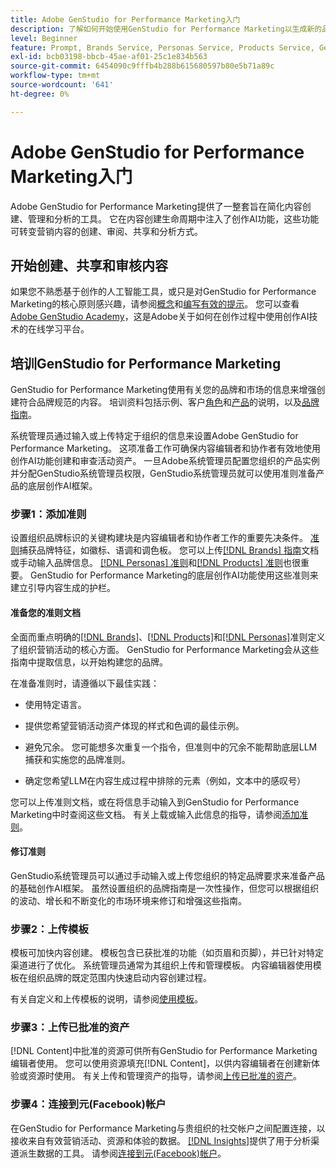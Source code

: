 ```yaml
---
title: Adobe GenStudio for Performance Marketing入门
description: 了解如何开始使用GenStudio for Performance Marketing以生成新的品牌整合营销内容。
level: Beginner
feature: Prompt, Brands Service, Personas Service, Products Service, Generative AI, Guidelines
exl-id: bcb03198-bbcb-45ae-af01-25c1e834b563
source-git-commit: 6454090c9fffb4b288b615680597b80e5b71a89c
workflow-type: tm+mt
source-wordcount: '641'
ht-degree: 0%

---
```


# Adobe GenStudio for Performance Marketing入门

Adobe GenStudio for Performance Marketing提供了一整套旨在简化内容创建、管理和分析的工具。 它在内容创建生命周期中注入了创作AI功能，这些功能可转变营销内容的创建、审阅、共享和分析方式。

## 开始创建、共享和审核内容

如果您不熟悉基于创作的人工智能工具，或只是对GenStudio for Performance Marketing的核心原则感兴趣，请参阅[概念](concepts.md)和[编写有效的提示](effective-prompts.md)。 您可以查看[Adobe GenStudio Academy](https://learningmanager.adobe.com/genstudioacademy)，这是Adobe关于如何在创作过程中使用创作AI技术的在线学习平台。

## 培训GenStudio for Performance Marketing

GenStudio for Performance Marketing使用有关您的品牌和市场的信息来增强创建符合品牌规范的内容。 培训资料包括示例、客户[角色](/help/user-guide/guidelines/personas.md)和[产品](/help/user-guide/guidelines/products.md)的说明，以及[品牌指南](/help/user-guide/guidelines/overview.md)。

系统管理员通过输入或上传特定于组织的信息来设置Adobe GenStudio for Performance Marketing。 这项准备工作可确保内容编辑者和协作者有效地使用创作AI功能创建和审查活动资产。 一旦Adobe系统管理员配置您组织的产品实例并分配GenStudio系统管理员权限，GenStudio系统管理员就可以使用准则准备产品的底层创作AI框架。

### 步骤1：添加准则

设置组织品牌标识的关键构建块是内容编辑者和协作者工作的重要先决条件。 [准则](./guidelines/overview.md)捕获品牌特征，如徽标、语调和调色板。 您可以上传[[!DNL Brands] 指南](./guidelines/brands.md)文档或手动输入品牌信息。 [[!DNL Personas] 准则](./guidelines/personas.md)和[[!DNL Products] 准则](./guidelines/products.md)也很重要。 GenStudio for Performance Marketing的底层创作AI功能使用这些准则来建立引导内容生成的护栏。

#### 准备您的准则文档

全面而重点明确的[[!DNL Brands]](./guidelines/brands.md)、[[!DNL Products]](./guidelines/products.md)和[[!DNL Personas]](./guidelines/personas.md)准则定义了组织营销活动的核心方面。 GenStudio for Performance Marketing会从这些指南中提取信息，以开始构建您的品牌。

在准备准则时，请遵循以下最佳实践：

* 使用特定语言。

* 提供您希望营销活动资产体现的样式和色调的最佳示例。

* 避免冗余。 您可能想多次重复一个指令，但准则中的冗余不能帮助底层LLM捕获和实施您的品牌准则。

* 确定您希望LLM在内容生成过程中排除的元素（例如，文本中的感叹号）

您可以上传准则文档，或在将信息手动输入到GenStudio for Performance Marketing中时查阅这些文档。 有关上载或输入此信息的指导，请参阅[添加准则](./guidelines/overview.md)。

#### 修订准则

GenStudio系统管理员可以通过手动输入或上传您组织的特定品牌要求来准备产品的基础创作AI框架。 虽然设置组织的品牌指南是一次性操作，但您可以根据组织的波动、增长和不断变化的市场环境来修订和增强这些指南。

### 步骤2：上传模板

模板可加快内容创建。 模板包含已获批准的功能（如页眉和页脚），并已针对特定渠道进行了优化。 系统管理员通常为其组织上传和管理模板。 内容编辑器使用模板在组织品牌的既定范围内快速启动内容创建过程。

有关自定义和上传模板的说明，请参阅[使用模板](./content/use-templates.md)。

### 步骤3：上传已批准的资产

[!DNL Content]中批准的资源可供所有GenStudio for Performance Marketing编辑者使用。 您可以使用资源填充[!DNL Content]，以供内容编辑者在创建新体验或资源时使用。 有关上传和管理资产的指导，请参阅[上传已批准的资产](./content/manage-assets.md)。

### 步骤4：连接到元(Facebook)帐户

在GenStudio for Performance Marketing与贵组织的社交帐户之间配置连接，以接收来自有效营销活动、资源和体验的数据。 [[!DNL Insights]](./insights/overview.md)提供了用于分析渠道派生数据的工具。 请参阅[连接到元(Facebook)帐户](./insights/connect-channel.md#meta-ads-connect)。
